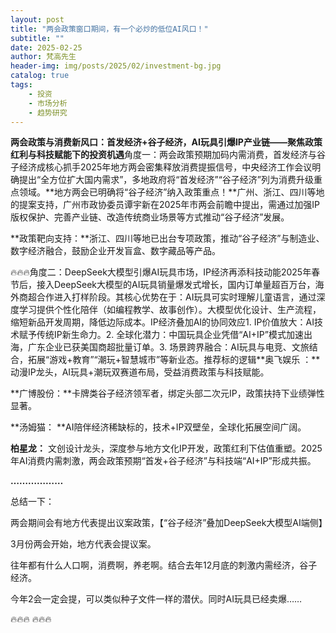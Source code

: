```yaml
---
layout: post
title: "两会政策窗口期间，有一个必炒的低位AI风口！"
subtitle: ""
date: 2025-02-25
author: 梵高先生
header-img: img/posts/2025/02/investment-bg.jpg
catalog: true
tags:
    - 投资
    - 市场分析
    - 趋势研究
---
```


**两会政策与消费新风口：首发经济+谷子经济，AI玩具引爆IP产业链——聚焦政策红利与科技赋能下的投资机遇**角度一：两会政策预期加码内需消费，首发经济与谷子经济成核心抓手2025年地方两会密集释放消费提振信号，中央经济工作会议明确提出“全方位扩大国内需求”，多地政府将“首发经济”“谷子经济”列为消费升级重点领域。**地方两会已明确将“谷子经济”纳入政策重点！**广州、浙江、四川等地的提案支持，广州市政协委员谭宇新在2025年市两会前瞻中提出，需通过加强IP版权保护、完善产业链、改造传统商业场景等方式推动“谷子经济”发展。

**政策靶向支持：**浙江、四川等地已出台专项政策，推动“谷子经济”与制造业、数字经济融合，鼓励企业开发盲盒、数字藏品等产品。

🔥🔥🔥角度二：DeepSeek大模型引爆AI玩具市场，IP经济再添科技动能2025年春节后，接入DeepSeek大模型的AI玩具销量爆发式增长，国内订单量超百万台，海外商超合作进入打样阶段。其核心优势在于：AI玩具可实时理解儿童语言，通过深度学习提供个性化陪伴（如编程教学、故事创作）。大模型优化设计、生产流程，缩短新品开发周期，降低边际成本。IP经济叠加AI的协同效应1. IP价值放大：AI技术赋予传统IP新生命力。2. 全球化潜力：中国玩具企业凭借“AI+IP”模式加速出海，广东企业已获美国商超批量订单。3. 场景跨界融合：AI玩具与电竞、文旅结合，拓展“游戏+教育”“潮玩+智慧城市”等新业态。推荐标的逻辑**奥飞娱乐 ：**动漫IP龙头，AI玩具+潮玩双赛道布局，受益消费政策与科技赋能。

**广博股份：**卡牌类谷子经济领军者，绑定头部二次元IP，政策扶持下业绩弹性显著。

**汤姆猫：&nbsp;**AI陪伴经济稀缺标的，技术+IP双壁垒，全球化拓展空间广阔。

**柏星龙：** 文创设计龙头，深度参与地方文化IP开发，政策红利下估值重塑。2025年AI消费内需刺激，两会政策预期“首发+谷子经济”与科技端“AI+IP”形成共振。

**………………**

总结一下：

两会期间会有地方代表提出议案政策，【“谷子经济”叠加DeepSeek大模型AI端侧】

3月份两会开始，地方代表会提议案。

往年都有什么人口啊，消费啊，养老啊。结合去年12月底的刺激内需经济，谷子经济。

今年2会一定会提，可以类似种子文件一样的潜伏。同时AI玩具已经卖爆……

🔥🔥🔥
🔥🔥🔥